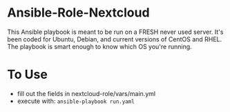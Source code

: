 # Ansible-Role-Nextcloud

This Ansible playbook is meant to be run on a FRESH never used server. It's been coded for Ubuntu, Debian, and current versions of CentOS and RHEL. The playbook is smart enough to know which OS you're running.

# To Use

* fill out the fields in nextcloud-role/vars/main.yml
* execute with: `ansible-playbook run.yaml`
